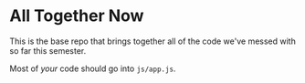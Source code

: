 # All Together Now

This is the base repo that brings together all of the code we've messed with so far this semester.

Most of *your* code should go into ```js/app.js```.